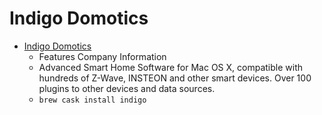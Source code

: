 # Indigo Domotics
- [Indigo Domotics](https://www.indigodomo.com/)
  -  Features Company Information
  - Advanced Smart Home Software for Mac OS X, compatible with hundreds of Z-Wave, INSTEON and other smart devices. Over 100 plugins to other devices and data sources.
  - `brew cask install indigo`

